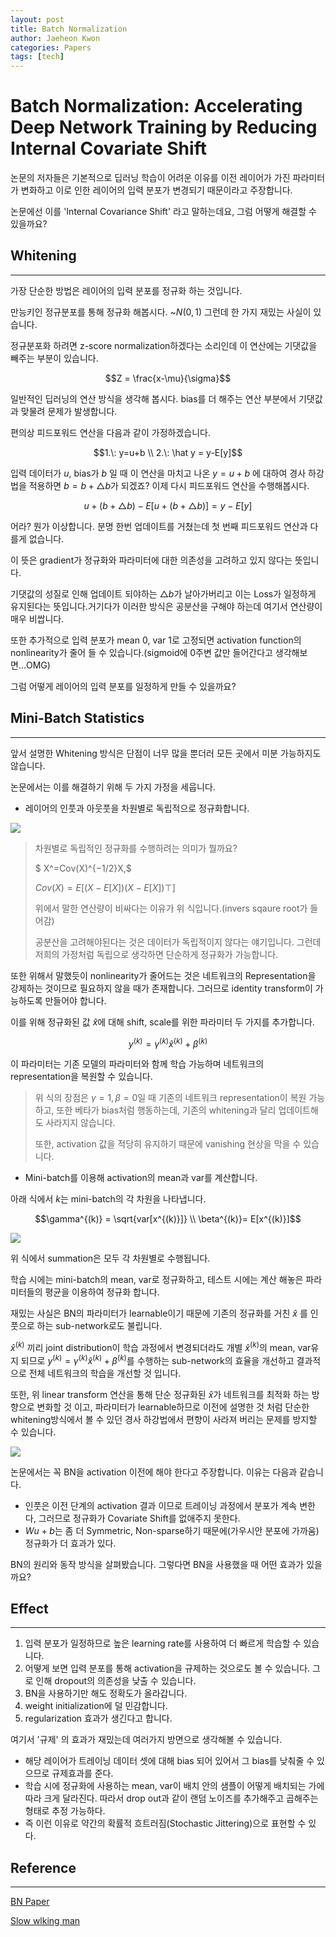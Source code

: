 ```yaml
---
layout: post
title: Batch Normalization
author: Jaeheon Kwon
categories: Papers
tags: [tech]
---
```


# Batch Normalization: Accelerating Deep Network Training by Reducing Internal Covariate Shift

논문의 저자들은 기본적으로 딥러닝 학습이 어려운 이유를 이전 레이어가 가진 파라미터가 변화하고 이로 인한 레이어의 입력 분포가 변경되기 때문이라고 주장합니다.

논문에선 이를 'Internal Covariance Shift' 라고 말하는데요, 그럼 어떻게 해결할 수 있을까요?



## Whitening

---

가장 단순한 방법은 레이어의 입력 분포를 정규화 하는 것입니다.

만능키인 정규분포를 통해 정규화 해봅시다. ~$N(0,1)$ 그런데 한 가지 재밌는 사실이 있습니다.

정규분포화 하려면 z-score normalization하겠다는 소리인데 이 연산에는 기댓값을 빼주는 부분이 있습니다. 

$$Z = \frac{x-\mu}{\sigma}$$

일반적인 딥러닝의 연산 방식을 생각해 봅시다. bias를 더 해주는 연산 부분에서 기댓값과 맞물려 문제가 발생합니다.

편의상 피드포워드 연산을 다음과 같이 가정하겠습니다.

 $$1.\: y=u+b \\ 2.\: \hat y = y-E[y]$$

입력 데이터가 $u$, bias가 $b$ 일 때 이 연산을 마치고 나온 $y=u+b$ 에 대하여 경사 하강법을 적용하면 $b=b+\triangle b$가 되겠죠? 이제 다시 피드포워드 연산을 수행해봅시다. 

$$u+(b+\triangle b) - E[u+(b+\triangle b)] = y-E[y]$$

어라? 뭔가 이상합니다. 분명 한번 업데이트를 거쳤는데 첫 번째 피드포워드 연산과 다를게 없습니다.

이 뜻은 gradient가 정규화와 파라미터에 대한 의존성을 고려하고 있지 않다는 뜻입니다.

기댓값의 성질로 인해 업데이트 되야하는 $\triangle b$가 날아가버리고 이는 Loss가 일정하게 유지된다는 뜻입니다.거기다가 이러한 방식은 공분산을 구해야 하는데 여기서 연산량이 매우 비쌉니다.

또한 추가적으로 입력 분포가 mean 0, var 1로 고정되면 activation function의 nonlinearity가 줄어 들 수 있습니다.(sigmoid에 0주변 값만 들어간다고 생각해보면...OMG)

그럼 어떻게 레이어의 입력 분포를 일정하게 만들 수 있을까요?



## Mini-Batch Statistics

---

앞서 설명한 Whitening 방식은 단점이 너무 많을 뿐더러 모든 곳에서 미분 가능하지도 않습니다. 

논문에서는 이를 해결하기 위해 두 가지 가정을 세웁니다.

- 레이어의 인풋과 아웃풋을 차원별로 독립적으로 정규화합니다.

<img src = "https://py-tonic.github.io/images/Batch_normalization/1.PNG">

> 차원별로 독립적인 정규화를 수행하려는 의미가 뭘까요?
>
> $ X^=Cov(X)^{−1/2}X,$<br>
>
> $Cov(X)=E[(X−E[X])(X−E[X])⊤]$<br>
>
> 위에서 말한 연산량이 비싸다는 이유가 위 식입니다.(invers sqaure root가 들어감)
>
> 공분산을 고려해야된다는 것은 데이터가 독립적이지 않다는 얘기입니다. 그런데 저희의 가정처럼 독립으로 생각하면 단순하게 정규화가 가능합니다.



또한 위해서 말했듯이 nonlinearity가 줄어드는 것은 네트워크의 Representation을 강제하는 것이므로 필요하지 않을 때가 존재합니다. 그러므로 identity transform이 가능하도록 만들어야 합니다.

이를 위해 정규화된 값 $\hat x$에 대해 shift, scale를 위한 파라미터 두 가지를 추가합니다.

$$y^{(k)} = \gamma^{(k)}\hat x^{(k)} + \beta^{(k)}$$

이 파라미터는 기존 모델의 파라미터와 함께 학습 가능하며 네트워크의 representation을 복원할 수 있습니다.

> 위 식의 장점은 $\gamma=1, \beta=0$일 때 기존의 네트워크 representation이 복원 가능하고, 또한 베타가 bias처럼 행동하는데, 기존의 whitening과 달리 업데이트해도 사라지지 않습니다.
>
> 또한, activation 값을 적당히 유지하기 때문에 vanishing 현상을 막을 수 있습니다.



- Mini-batch를 이용해 activation의 mean과 var를 계산합니다.

아래 식에서 $k$는 mini-batch의 각 차원을 나타냅니다.

$$\gamma^{(k)} = \sqrt{var[x^{(k)}]} \\ \beta^{(k)}= E[x^{(k)}]$$



<img src = "https://py-tonic.github.io/images/Batch_normalization/3.PNG">

위 식에서 summation은 모두 각 차원별로 수행됩니다.

학습 시에는 mini-batch의 mean, var로 정규화하고, 테스트 시에는 계산 해놓은 파라미터들의 평균을 이용하여 정규화 합니다.

재밌는 사실은 BN의 파라미터가 learnable이기 때문에 기존의 정규화를 거친 $\hat x$ 를 인풋으로 하는 sub-network로도 불립니다.

$\hat x^{(k)}$ 끼리 joint distribution이 학습 과정에서 변경되더라도 개별 $\hat x^{(k)}$의 mean, var유지 되므로 $y^{(k)} = \gamma^{(k)}\hat x^{(k)} + \beta^{(k)}$를 수행하는 sub-network의 효율을 개선하고 결과적으로 전체 네트워크의 학습을 개선할 것 입니다. 

또한, 위 linear transform 연산을 통해 단순 정규화된 $\hat x$가 네트워크를 최적화 하는 방향으로 변화할 것 이고, 파라미터가 learnable하므로 이전에 설명한 것 처럼 단순한 whitening방식에서 볼 수 있던 경사 하강법에서 편향이 사라져 버리는 문제를 방지할 수 있습니다.

<img src = "https://py-tonic.github.io/images/Batch_normalization/6.png">



논문에서는 꼭 BN을 activation 이전에 해야 한다고 주장합니다. 이유는 다음과 같습니다.

- 인풋은 이전 단계의 activation 결과 이므로 트레이닝 과정에서 분포가 계속 변한다, 그러므로 정규화가 Covariate Shift를 없애주지 못한다.
- $Wu+b$는 좀 더 Symmetric, Non-sparse하기 때문에(가우시안 분포에 가까움) 정규화가 더 효과가 있다.

BN의 원리와 동작 방식을 살펴봤습니다. 그렇다면 BN을 사용했을 때 어떤 효과가 있을까요?



## Effect

---

1. 입력 분포가 일정하므로 높은 learning rate를 사용하여 더 빠르게 학습할 수 있습니다.
2. 어떻게 보면 입력 분포를 통해 activation을 규제하는 것으로도 볼 수 있습니다. 그로 인해 dropout의 의존성을 낮출 수 있습니다.
3. BN을 사용하기만 해도 정확도가 올라갑니다.
4. weight initialization에 덜 민감합니다.
5. regularization 효과가 생긴다고 합니다.

여기서 '규제' 의 효과가 재밌는데 여러가지 방면으로 생각해볼 수 있습니다.

- 해당 레이어가 트레이닝 데이터 셋에 대해 bias 되어 있어서 그 bias를 낮춰줄 수 있으므로 규제효과를 준다.
- 학습 시에 정규화에 사용하는 mean, var이 배치 안의 샘플이 어떻게 배치되는 가에 따라 크게 달라진다. 따라서 drop out과 같이 랜덤 노이즈를 추가해주고 곱해주는 형태로 추정 가능하다.
- 즉 이런 이유로 약간의 확률적 흐트러짐(Stochastic Jittering)으로 표현할 수 있다.

## Reference

---

[BN Paper](https://arxiv.org/pdf/1502.03167.pdf)

[Slow wlking man]([https://goodjian.tistory.com/entry/%EB%B0%B0%EC%B9%98-%EC%A0%95%EA%B7%9C%ED%99%94-%EB%85%BC%EB%AC%B8-%EB%A6%AC%EB%B7%B0-Batch-normalization](https://goodjian.tistory.com/entry/배치-정규화-논문-리뷰-Batch-normalization))
